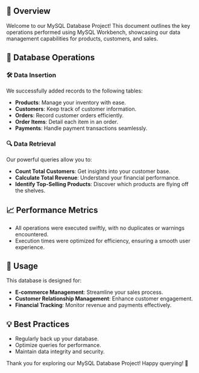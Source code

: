 

## 🌟 Overview
Welcome to our MySQL Database Project! This document outlines the key operations performed using MySQL Workbench, showcasing our data management capabilities for products, customers, and sales.

## 🚀 Database Operations
### 🛠️ Data Insertion
We successfully added records to the following tables:
- **Products**: Manage your inventory with ease.
- **Customers**: Keep track of customer information.
- **Orders**: Record customer orders efficiently.
- **Order Items**: Detail each item in an order.
- **Payments**: Handle payment transactions seamlessly.

### 🔍 Data Retrieval
Our powerful queries allow you to:
- **Count Total Customers**: Get insights into your customer base.
- **Calculate Total Revenue**: Understand your financial performance.
- **Identify Top-Selling Products**: Discover which products are flying off the shelves.

## 📈 Performance Metrics
- All operations were executed swiftly, with no duplicates or warnings encountered.
- Execution times were optimized for efficiency, ensuring a smooth user experience.

## 🎉 Usage
This database is designed for:
- **E-commerce Management**: Streamline your sales process.
- **Customer Relationship Management**: Enhance customer engagement.
- **Financial Tracking**: Monitor revenue and payments effectively.

## 💡 Best Practices
- Regularly back up your database.
- Optimize queries for performance.
- Maintain data integrity and security.

Thank you for exploring our MySQL Database Project! Happy querying! 🎉

